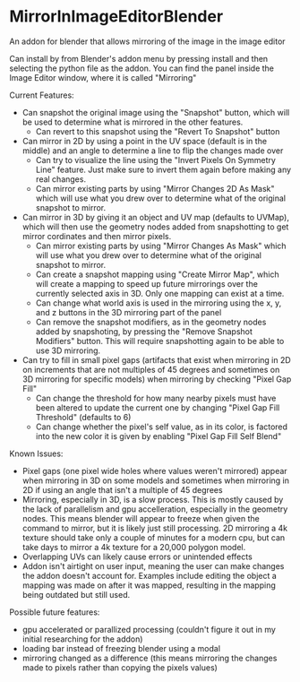 # MirrorInImageEditorBlender
An addon for blender that allows mirroring of the image in the image editor

Can install by from Blender's addon menu by pressing install and then selecting the python file as the addon.
You can find the panel inside the Image Editor window, where it is called "Mirroring"

Current Features:
- Can snapshot the original image using the "Snapshot" button, which will be used to determine what is mirrored in the other features.
  - Can revert to this snapshot using the "Revert To Snapshot" button
- Can mirror in 2D by using a point in the UV space (default is in the middle) and an angle to determine a line to flip the changes made over
  - Can try to visualize the line using the "Invert Pixels On Symmetry Line" feature. Just make sure to invert them again before making any real changes.
  - Can mirror existing parts by using "Mirror Changes 2D As Mask" which will use what you drew over to determine what of the original snapshot to mirror.
- Can mirror in 3D by giving it an object and UV map (defaults to UVMap), which will then use the geometry nodes added from snapshotting to get mirror cordinates and then mirror pixels.
  - Can mirror existing parts by using "Mirror Changes As Mask" which will use what you drew over to determine what of the original snapshot to mirror.
  - Can create a snapshot mapping using "Create Mirror Map", which will create a mapping to speed up future mirrorings over the currently selected axis in 3D. Only one mapping can exist at a time.
  - Can change what world axis is used in the mirroring using the x, y, and z buttons in the 3D mirroring part of the panel
  - Can remove the snapshot modifiers, as in the geometry nodes added by snapshoting, by pressing the "Remove Snapshot Modifiers" button. This will require snapshotting again to be able to use 3D mirroring.
- Can try to fill in small pixel gaps (artifacts that exist when mirroring in 2D on increments that are not multiples of 45 degrees and sometimes on 3D mirroring for specific models) when mirroring by checking "Pixel Gap Fill"
  - Can change the threshold for how many nearby pixels must have been altered to update the current one by changing "Pixel Gap Fill Threshold" (defaults to 6)
  - Can change whether the pixel's self value, as in its color, is factored into the new color it is given by enabling "Pixel Gap Fill Self Blend"


Known Issues:
- Pixel gaps (one pixel wide holes where values weren't mirrored) appear when mirroring in 3D on some models and sometimes when mirroring in 2D if using an angle that isn't a multiple of 45 degrees
- Mirroring, especially in 3D, is a slow process. This is mostly caused by the lack of parallelism and gpu accelleration, especially in the geometry nodes. This means blender will appear to freeze when given the command to mirror, but it is likely just still processing. 2D mirroring a 4k texture should take only a couple of minutes for a modern cpu, but can take days to mirror a 4k texture for a 20,000 polygon model.
- Overlapping UVs can likely cause errors or unintended effects
- Addon isn't airtight on user input, meaning the user can make changes the addon doesn't account for. Examples include editing the object a mapping was made on after it was mapped, resulting in the mapping being outdated but still used.

Possible future features:
- gpu accelerated or parallized processing (couldn't figure it out in my initial researching for the addon)
- loading bar instead of freezing blender using a modal
- mirroring changed as a difference (this means mirroring the changes made to pixels rather than copying the pixels values)
